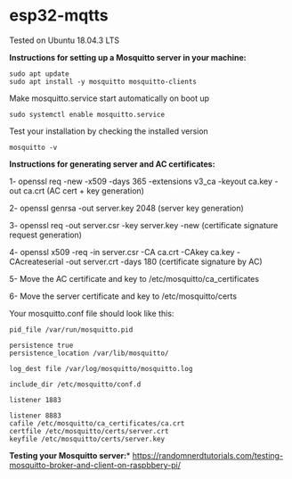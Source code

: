 # esp32-mqtts


Tested on Ubuntu 18.04.3 LTS

**Instructions for setting up a Mosquitto server in your machine:**

```
sudo apt update
sudo apt install -y mosquitto mosquitto-clients
```
Make mosquitto.service start automatically on boot up

```sudo systemctl enable mosquitto.service```

Test your installation by checking the installed version

```mosquitto -v```





**Instructions for generating server and AC certificates:**


1- openssl req -new -x509 -days 365 -extensions v3_ca -keyout ca.key -out ca.crt (AC cert + key generation)

2- openssl genrsa -out server.key 2048 (server key generation)

3- openssl req -out server.csr -key server.key -new (certificate signature request generation)

4- openssl x509 -req -in server.csr -CA ca.crt -CAkey ca.key -CAcreateserial -out server.crt -days 180 (certificate signature by AC)

5- Move the AC certificate and key to /etc/mosquitto/ca_certificates

6- Move the server certificate and key to /etc/mosquitto/certs



Your mosquitto.conf file should look like this:

```
pid_file /var/run/mosquitto.pid

persistence true
persistence_location /var/lib/mosquitto/

log_dest file /var/log/mosquitto/mosquitto.log

include_dir /etc/mosquitto/conf.d

listener 1883

listener 8883
cafile /etc/mosquitto/ca_certificates/ca.crt
certfile /etc/mosquitto/certs/server.crt
keyfile /etc/mosquitto/certs/server.key

```

**Testing your Mosquitto server:*** https://randomnerdtutorials.com/testing-mosquitto-broker-and-client-on-raspbbery-pi/

